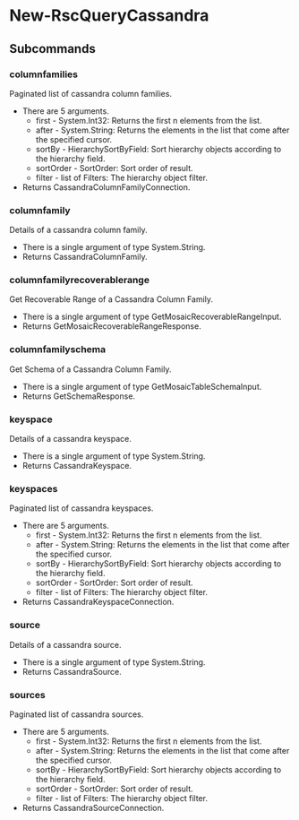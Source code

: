 # New-RscQueryCassandra
## Subcommands
### columnfamilies
Paginated list of cassandra column families.

- There are 5 arguments.
    - first - System.Int32: Returns the first n elements from the list.
    - after - System.String: Returns the elements in the list that come after the specified cursor.
    - sortBy - HierarchySortByField: Sort hierarchy objects according to the hierarchy field.
    - sortOrder - SortOrder: Sort order of result.
    - filter - list of Filters: The hierarchy object filter.
- Returns CassandraColumnFamilyConnection.
### columnfamily
Details of a cassandra column family.

- There is a single argument of type System.String.
- Returns CassandraColumnFamily.
### columnfamilyrecoverablerange
Get Recoverable Range of a Cassandra Column Family.

- There is a single argument of type GetMosaicRecoverableRangeInput.
- Returns GetMosaicRecoverableRangeResponse.
### columnfamilyschema
Get Schema of a Cassandra Column Family.

- There is a single argument of type GetMosaicTableSchemaInput.
- Returns GetSchemaResponse.
### keyspace
Details of a cassandra keyspace.

- There is a single argument of type System.String.
- Returns CassandraKeyspace.
### keyspaces
Paginated list of cassandra keyspaces.

- There are 5 arguments.
    - first - System.Int32: Returns the first n elements from the list.
    - after - System.String: Returns the elements in the list that come after the specified cursor.
    - sortBy - HierarchySortByField: Sort hierarchy objects according to the hierarchy field.
    - sortOrder - SortOrder: Sort order of result.
    - filter - list of Filters: The hierarchy object filter.
- Returns CassandraKeyspaceConnection.
### source
Details of a cassandra source.

- There is a single argument of type System.String.
- Returns CassandraSource.
### sources
Paginated list of cassandra sources.

- There are 5 arguments.
    - first - System.Int32: Returns the first n elements from the list.
    - after - System.String: Returns the elements in the list that come after the specified cursor.
    - sortBy - HierarchySortByField: Sort hierarchy objects according to the hierarchy field.
    - sortOrder - SortOrder: Sort order of result.
    - filter - list of Filters: The hierarchy object filter.
- Returns CassandraSourceConnection.
